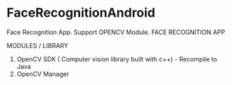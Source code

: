 # FaceRecognitionAndroid
Face Recognition App. Support  OPENCV Module.
FACE RECOGNITION APP

MODULES / LIBRARY

1. OpenCV SDK ( Computer vision library built with c++) - Recompile to Java
2. OpenCV Manager
